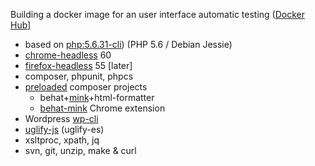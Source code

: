 Building a docker image for an user interface automatic testing ([Docker Hub](https://hub.docker.com/r/drzraf/ui-autotesting/)]

* based on [php:5.6.31-cli](https://github.com/docker-library/php/blob/master/5.6/Dockerfile)) (PHP 5.6 / Debian Jessie)
* [chrome-headless](https://developers.google.com/web/updates/2017/04/headless-chrome) 60
* [firefox-headless](https://developer.mozilla.org/en-US/Firefox/Headless_mode) 55 [later]
* composer, phpunit, phpcs
* [preloaded](./composer.json) composer projects
  * behat+[mink](http://mink.behat.org/en/latest/)+html-formatter
  * [behat-mink](https://gitlab.com/DMore/behat-chrome-extension) Chrome extension
* Wordpress [wp-cli](http://wp-cli.org/)
* [uglify-js](https://github.com/mishoo/UglifyJS2/tree/harmony) (uglify-es)
* xsltproc, xpath, jq
* svn, git, unzip, make & curl
